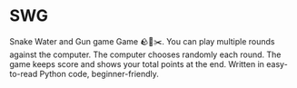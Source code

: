 # SWG
Snake Water and Gun game Game 🪨📄✂️.   You can play multiple rounds against the computer.  The computer chooses randomly each round.  The game keeps score and shows your total points at the end.  Written in easy-to-read Python code, beginner-friendly.
